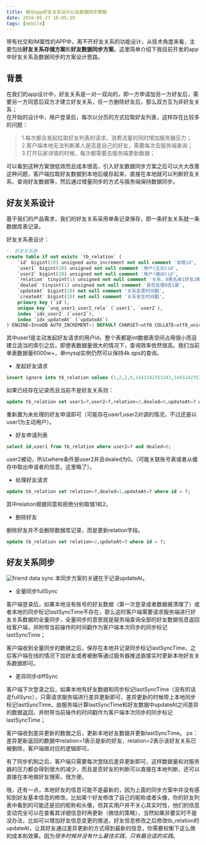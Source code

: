 ```yaml
---
title: 移动app好友关系设计以及数据同步策略
date: 2016-05-27 16:05:18
tags: [mobile]
---
```


带有社交和IM属性的APP中，离不开好友关系的功能设计，从技术角度来看，主要包括**好友关系存储方案**和**好友数据同步方案**。这里简单介绍下我目前开发的app中好友关系及数据同步的方案设计思路。

## 背景

在我们的app设计中，好友关系是一对一双向的，即一方申请加另一方好友后，需要另一方同意后双方才建立好友关系，任一方删除好友后，那么双方互为非好友关系；  
在开始的设计中，用户登录后，每次以分页的方式拉取好友列表，这样存在比较多的问题：  
>1.每次都会发起拉取好友列表的请求，浪费流量的同时增加服务器压力；  
2.客户端本地无法判断某人是否是自己的好友，需要每次去服务端查询；  
3.打开玩家详情的时候，每次都需要去服务端更新数据；  

可以看到这种方案很低效而且成本很高，引入好友数据同步方案之后可以大大改善这种问题，客户端拉取好友数据到本地后缓存起来，直接在本地就可以判断好友关系、查询好友数据等，然后通过增量同步的方式与服务端保持数据同步。

<!--more-->

## 好友关系设计

基于我们的产品需求，我们的好友关系采用单条记录保存，即一条好友关系就一条数据库表记录。

好友关系表设计：

```sql
-- 好友关系表
create table if not exists `tb_relation` (
    `id` bigint(20) unsigned auto_increment not null comment '自增id',
    `user1` bigint(20) unsigned not null comment '用户(主动)id',
    `user2` bigint(20) unsigned not null comment '用户(被动)id',
    `relation` tinyint(1) unsigned not null comment '关系，0黑名单1好友2解除好友',
    `dealed` tinyint(1) unsigned not null comment '是否处理0否1是',
    `updateAt` bigint(20) not null comment '关系变更时间戳',
    `createAt` bigint(20) not null comment '关系发生时间戳',
    primary key (`id`),
    unique key `unq_user1_user2_rela` (`user1`, `user2`),
    index `idx_user2` (`user2`),
    index `idx_updateAt` (`updateAt`)
) ENGINE=InnoDB AUTO_INCREMENT=1 DEFAULT CHARSET=utf8 COLLATE=utf8_unicode_ci;
```

其中user1是主动发起好友请求的用户id，整个表都是int数据表空间占用很小而且建立适当的索引之后，即使表数据量很大的情况下，查询效率依然很高。我们当前单表数据量6000w+，单mysql实例仍然可以保持4k qps的查询。

* 发起好友请求

```sql
insert ignore into tb_relation values (1,2,2,0,1443242353243,1443242353243);
```

如果已经存在记录而且当前不是好友关系则：

```sql
update tb_relation set user1=?,user2=?,relation=2,dealed=0,updateAt=? where id = ?;
```

重新置为未处理的好友申请即可（可能存在user1,user2对调的情况，不过还是以user1为主动用户）。

* 好友申请列表

```sql
select id,user1 from tb_relation where user2=? and dealed=0;
```

user2被动，所以where条件是user2并且dealed为0。（可能关联账号表或者从缓存中取出申请者的信息，这里略了）。

* 处理好友请求

```sql
update tb_relation set relation=?,dealed=1,updateAt=? where id = ?;
```

其中relation根据同意和拒绝分别取值1和2。

* 删除好友

删除好友并不会删除数据库记录，而是更新relation字段。

```sql
update tb_relation set relation=2,updateAt=? where id = ?;
```

## 好友关系同步

![friend data sync](https://odxth7737.qnssl.com/friend_data_sync.jpg)
本同步方案的关键在于记录updateAt。

* 全量同步fullSync

客户端登录后，如果本地没有账号的好友数据（第一次登录或者数据被清理了）或者本地的同步标记lastSyncTime不存在，那么这时客户端需要请求服务端进行好友关系数据的全量同步，全量同步的意思就是服务端查询全部的好友数据信息返回给客户端，并附带当前操作的时间戳作为客户端本次同步的同步标记lastSyncTime；

客户端收到全量同步的数据之后，保存在本地并记录同步标记lastSyncTime，之后客户端在线的情况下加好友或者被删等通过服务器推送直接实时更新本地好友关系数据即可。

* 差异同步diffSync

客户端下次登录之后，如果本地有好友数据和同步标记lastSyncTime（没有的话走fullSync），只需请求服务端进行差异更新即可，差异更新的时候带上本地同步标记lastSyncTime，由服务端计算lastSyncTime和好友数据中updateAt之间差异的数据返回，并附带当前操作的时间戳作为客户端本次同步的同步标记lastSyncTime；

客户端收到差异更新的数据之后，更新本地好友数据并更新lastSyncTime。
ps：差异更新返回的数据中relation=1表示是新的好友，relation=2表示该好友关系已被删除，客户端做对应的逻辑即可。

有了同步机制之后，客户端只需要每次登陆后差异更新即可，这样数据量和对服务器的压力都会得到很大的减少，而且是否好友的判断可以直接在本地判断，还可以直接在本地做好友搜索，很方便。

哦，还有一点，本地好友的信息可能不是最新的，因为上面的同步方案中并没有感知到好友基本信息的修改，比如某个好友修改了自己的昵称或者头像，你的好友列表中看到的可能还是旧的昵称和头像，但其实用户并不关心其实时性，他们的信息变动完全可以在查看其详细信息时再更新（微信的策略），当然如果非要实时不是没办法，比如可以增加好友信息变更的推送，好友信息修改之后修改tb_relation的updateAt，让其好友通过差异更新的方式得到最新的信息，你需要权衡下这么做的成本和效果。因为*很多时候并没有什么最佳实践，只有最合适的实践*。
